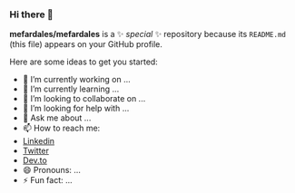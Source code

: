 ### Hi there 👋


**mefardales/mefardales** is a ✨ _special_ ✨ repository because its `README.md` (this file) appears on your GitHub profile.

Here are some ideas to get you started:

- 🔭 I’m currently working on ...
- 🌱 I’m currently learning ...
- 👯 I’m looking to collaborate on ...
- 🤔 I’m looking for help with ...
- 💬 Ask me about ...
- 📫 How to reach me: 
- [Linkedin](https://www.linkedin.com/in/manuel-su%C3%A1rez-021)
- [Twitter](https://twitter.com/ManuelS24832521)
- [Dev.to](https://dev.to/mefardales)
- 😄 Pronouns: ...
- ⚡ Fun fact: ...

